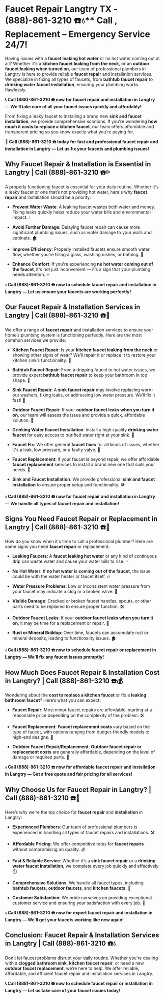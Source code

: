 # Faucet Repair Langtry TX - (888)-861-3210 ☎️💧** Call , Replacement – Emergency Service 24/7!

Having issues with a **faucet leaking hot water** or no hot water coming out at all? Whether it's a **kitchen faucet leaking from the neck**, or an **outdoor faucet leaking when turned on**, our team of professional plumbers in Langtry is here to provide reliable **faucet repair** and installation services. We specialize in fixing all types of faucets, from **bathtub faucet repair** to **drinking water faucet installation**, ensuring your plumbing works flawlessly.

**📞 Call (888)-861-3210 ☎️ now for faucet repair and installation in Langtry — We’ll take care of all your faucet issues quickly and affordably!**

From fixing a leaky faucet to installing a brand new **sink and faucet installation**, we provide comprehensive solutions. If you're wondering **how much it costs to replace a kitchen faucet**, our team offers affordable and transparent pricing so you know exactly what you're paying for.

**🚨 Call (888)-861-3210 ☎️ today for fast and professional faucet repair and installation in Langtry — Let us fix your faucets and plumbing issues!**

## **Why Faucet Repair & Installation is Essential in Langtry | Call (888)-861-3210 ☎️💦**

A properly functioning faucet is essential for your daily routine. Whether it's a leaky faucet or one that’s not providing hot water, here's why **faucet repair** and installation should be a priority:

- **Prevent Water Waste**: A leaking faucet wastes both water and money. Fixing leaks quickly helps reduce your water bills and environmental impact. 💧
- **Avoid Further Damage**: Delaying faucet repair can cause more significant plumbing issues, such as water damage to your walls and cabinets. 🏚️
- **Improve Efficiency**: Properly installed faucets ensure smooth water flow, whether you’re filling a glass, washing dishes, or bathing. 🚿
- **Enhance Comfort**: If you're experiencing **no hot water coming out of the faucet**, it's not just inconvenient — it’s a sign that your plumbing needs attention. 🔥

**💧 Call (888)-861-3210 ☎️ now to schedule faucet repair and installation in Langtry — Let us ensure your faucets are working perfectly!**

## **Our Faucet Repair & Installation Services in Langtry | Call (888)-861-3210 ☎️🔧**

We offer a range of **faucet repair** and installation services to ensure your home’s plumbing system is functioning perfectly. Here are the most common services we provide:

- **Kitchen Faucet Repair**: Is your **kitchen faucet leaking from the neck** or showing other signs of wear? We’ll repair it or replace it to restore your kitchen sink’s functionality. 🍴
- **Bathtub Faucet Repair**: From a dripping faucet to hot water issues, we provide expert **bathtub faucet repair** to keep your bathroom in top shape. 🛁
- **Sink Faucet Repair**: A **sink faucet repair** may involve replacing worn-out washers, fixing leaks, or addressing low water pressure. We’ll fix it fast! 🚰
- **Outdoor Faucet Repair**: If your **outdoor faucet leaks when you turn it on**, our team will assess the issue and provide a quick, affordable solution. 🌳
- **Drinking Water Faucet Installation**: Install a high-quality **drinking water faucet** for easy access to purified water right at your sink. 🥤
- **Faucet Fix**: We offer general **faucet fixes** for all kinds of issues, whether it's a leak, low pressure, or a faulty valve. 🔧
- **Faucet Replacement**: If your faucet is beyond repair, we offer affordable **faucet replacement** services to install a brand new one that suits your needs. 🚿
- **Sink and Faucet Installation**: We provide professional **sink and faucet installation** to ensure proper setup and functionality. 🛠️

**💧 Call (888)-861-3210 ☎️ now for faucet repair and installation in Langtry — We handle all types of faucet repair and installation!**

## **Signs You Need Faucet Repair or Replacement in Langtry | Call (888)-861-3210 ☎️🚨**

How do you know when it's time to call a professional plumber? Here are some signs you need **faucet repair** or replacement:

- **Leaking Faucets**: A **faucet leaking hot water** or any kind of continuous drip can waste water and cause your water bills to rise. 💦
- **No Hot Water**: If **no hot water is coming out of the faucet**, the issue could be with the water heater or faucet itself. 🔥
- **Water Pressure Problems**: Low or inconsistent water pressure from your faucet may indicate a clog or a broken valve. 🚿
- **Visible Damage**: Cracked or broken faucet handles, spouts, or other parts need to be replaced to ensure proper function. 🛠️
- **Outdoor Faucet Leaks**: If your **outdoor faucet leaks when you turn it on**, it may be time for a replacement or repair. 🌳
- **Rust or Mineral Buildup**: Over time, faucets can accumulate rust or mineral deposits, leading to functionality issues. 🏚️

**💧 Call (888)-861-3210 ☎️ now to schedule faucet repair or replacement in Langtry — We’ll fix any faucet issues promptly!**

## **How Much Does Faucet Repair & Installation Cost in Langtry? | Call (888)-861-3210 ☎️💰**

Wondering about the **cost to replace a kitchen faucet** or fix a **leaking bathroom faucet**? Here’s what you can expect:

- **Faucet Repair**: Most minor faucet repairs are affordable, starting at a reasonable price depending on the complexity of the problem. 🛠️
- **Faucet Replacement**: **Faucet replacement costs** vary based on the type of faucet, with options ranging from budget-friendly models to high-end designs. 🚿
- **Outdoor Faucet Repair/Replacement**: **Outdoor faucet repair or replacement costs** are generally affordable, depending on the level of damage or required parts. 🌳

**💧 Call (888)-861-3210 ☎️ now for affordable faucet repair and installation in Langtry — Get a free quote and fair pricing for all services!**

## **Why Choose Us for Faucet Repair in Langtry? | Call (888)-861-3210 ☎️🌟**

Here’s why we’re the top choice for **faucet repair** and **installation** in Langtry:

- **Experienced Plumbers**: Our team of professional plumbers is experienced in handling all types of faucet repairs and installations. 🛠️
- **Affordable Pricing**: We offer competitive rates for **faucet repairs** without compromising on quality. 💰
- **Fast & Reliable Service**: Whether it’s a **sink faucet repair** or a **drinking water faucet installation**, we complete every job quickly and effectively. ⏱️
- **Comprehensive Solutions**: We handle all faucet types, including **bathtub faucets**, **outdoor faucets**, and **kitchen faucets**. 🔧
- **Customer Satisfaction**: We pride ourselves on providing exceptional customer service and ensuring your satisfaction with every job. 🌟

**💧 Call (888)-861-3210 ☎️ now for expert faucet repair and installation in Langtry — We’ll get your faucets working like new again!**

## **Conclusion: Faucet Repair & Installation Services in Langtry | Call (888)-861-3210 ☎️💧**

Don’t let faucet problems disrupt your daily routine. Whether you're dealing with a **clogged bathroom sink**, **kitchen faucet repair**, or need a new **outdoor faucet replacement**, we’re here to help. We offer reliable, affordable, and efficient faucet repair and installation services in Langtry.

**📞 Call (888)-861-3210 ☎️ now to schedule faucet repair or installation in Langtry — Let us take care of your faucet issues today!**
